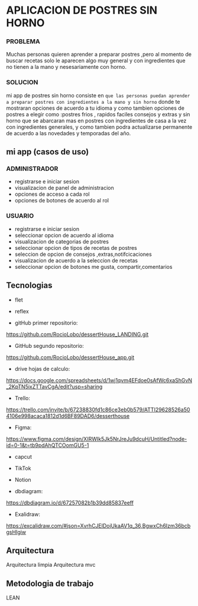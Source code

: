 # APLICACION DE POSTRES SIN HORNO

### PROBLEMA

Muchas personas quieren aprender a preparar postres ,pero al momento de buscar recetas solo le aparecen algo muy general y con ingredientes que no tienen a la mano y nesesariamente con horno.

### SOLUCION

 mi app de postres sin horno consiste en ``que las personas puedan aprender a preparar postres con ingredientes a la mano y sin horno``
 donde te mostraran opciones de acuerdo a tu idioma y como tambien opciones de postres a elegir como :postres  frios , rapidos faciles consejos y extras  y sin horno que se abarcaran mas en  postres con ingredientes de casa a la vez con  ingredientes generales, y como tambien podra actualizarse permanente  de acuerdo a las novedades y temporadas del año.


 ##  mi app (casos de uso)

### ADMINISTRADOR

- registrarse e iniciar sesion
- visualizacion de panel de administracion
- opciones de acceso a cada rol
- opciones de botones de acuerdo al rol

### USUARIO
 - registrarse e iniciar sesion
 - seleccionar opcion de acuerdo al idioma
 - visualizacion de categorias de postres
 - seleccionar opcion de  tipos de recetas de postres
 - seleccion de opcion de consejos ,extras,notifcicaciones
 - visualizacion de acuerdo a la seleccion de recetas
 - seleccionar opcion de botones me gusta, compartir,comentarios


## Tecnologias
- flet
- reflex

- gitHub primer repositorio:

https://github.com/RocioLobo/dessertHouse_LANDING.git

- GitHub segundo repositorio:

https://github.com/RocioLobo/dessertHouse_app.git

- drive hojas de calculo:

https://docs.google.com/spreadsheets/d/1wj1qvm4EFdoe0sAfWc6xaShGvN_2KpTN5ixZTTavCgA/edit?usp=sharing

- Trello:

https://trello.com/invite/b/67238830fd1c86ce3eb0b579/ATTI29628526a504106e998acaca1812d1d6BF89DAD6/desserthouse

- Figma:

https://www.figma.com/design/XIRWIk5Jk5NrJreJu9dcuH/Untitled?node-id=0-1&t=tb9pdAhQTCOomGU5-1


- capcut
- TikTok
- Notion

- dbdiagram:

https://dbdiagram.io/d/67257082b1b39dd85837eeff

- Exalidraw:

https://excalidraw.com/#json=XvrhCJElDojUkaAV1q_36,BgwxCh6Izm36bcbgsHIgiw

## Arquitectura

Arquitectura limpia
Arquitectura mvc


## Metodologia de trabajo
LEAN